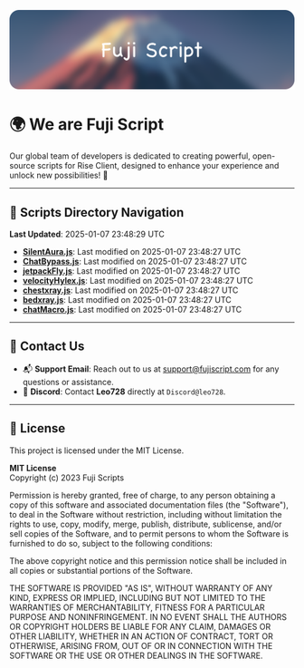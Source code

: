 ![Banner](.github/b.webp)

# 🌍 **We are Fuji Script**

Our global team of developers is dedicated to creating powerful, open-source scripts for Rise Client, designed to enhance your experience and unlock new possibilities! 🌟

---
<!-- SCRIPTS_NAVIGATION_START -->
## 📂 **Scripts Directory Navigation**

**Last Updated**: 2025-01-07 23:48:29 UTC

- **[SilentAura.js](scripts/SilentAura.js)**: Last modified on 2025-01-07 23:48:27 UTC
- **[ChatBypass.js](scripts/ChatBypass.js)**: Last modified on 2025-01-07 23:48:27 UTC
- **[jetpackFly.js](scripts/jetpackFly.js)**: Last modified on 2025-01-07 23:48:27 UTC
- **[velocityHylex.js](scripts/velocityHylex.js)**: Last modified on 2025-01-07 23:48:27 UTC
- **[chestxray.js](scripts/chestxray.js)**: Last modified on 2025-01-07 23:48:27 UTC
- **[bedxray.js](scripts/bedxray.js)**: Last modified on 2025-01-07 23:48:27 UTC
- **[chatMacro.js](scripts/chatMacro.js)**: Last modified on 2025-01-07 23:48:27 UTC

<!-- SCRIPTS_NAVIGATION_END -->

---

## 💬 **Contact Us**  
- 📬 **Support Email**: Reach out to us at [support@fujiscript.com](mailto:support@fujiscript.com) for any questions or assistance.  
- 💬 **Discord**: Contact **Leo728** directly at `Discord@leo728`.

---

## 📜 **License**

This project is licensed under the MIT License.  

**MIT License**  
Copyright (c) 2023 Fuji Scripts  

Permission is hereby granted, free of charge, to any person obtaining a copy of this software and associated documentation files (the "Software"), to deal in the Software without restriction, including without limitation the rights to use, copy, modify, merge, publish, distribute, sublicense, and/or sell copies of the Software, and to permit persons to whom the Software is furnished to do so, subject to the following conditions:  

The above copyright notice and this permission notice shall be included in all copies or substantial portions of the Software.  

THE SOFTWARE IS PROVIDED "AS IS", WITHOUT WARRANTY OF ANY KIND, EXPRESS OR IMPLIED, INCLUDING BUT NOT LIMITED TO THE WARRANTIES OF MERCHANTABILITY, FITNESS FOR A PARTICULAR PURPOSE AND NONINFRINGEMENT. IN NO EVENT SHALL THE AUTHORS OR COPYRIGHT HOLDERS BE LIABLE FOR ANY CLAIM, DAMAGES OR OTHER LIABILITY, WHETHER IN AN ACTION OF CONTRACT, TORT OR OTHERWISE, ARISING FROM, OUT OF OR IN CONNECTION WITH THE SOFTWARE OR THE USE OR OTHER DEALINGS IN THE SOFTWARE.  

